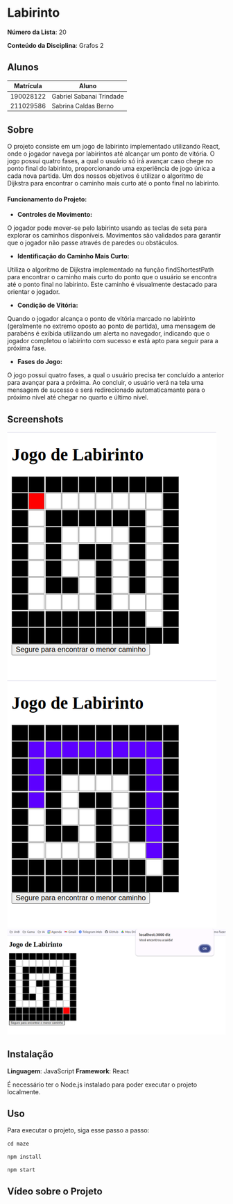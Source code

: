 # Labirinto

**Número da Lista**: 20

**Conteúdo da Disciplina**: Grafos 2

## Alunos
|Matrícula | Aluno |
| -- | -- |
| 190028122  |  Gabriel Sabanai Trindade |
| 211029586  |  Sabrina Caldas Berno |

## Sobre 
O projeto consiste em um jogo de labirinto implementado utilizando React, onde o jogador navega por labirintos até alcançar um ponto de vitória. O jogo possui quatro fases, a qual o usuário só irá avançar caso chege no ponto final do labirinto, proporcionando uma experiência de jogo única a cada nova partida. Um dos nossos objetivos é utilizar o algoritmo de Dijkstra para encontrar o caminho mais curto até o ponto final no labirinto.

#### Funcionamento do Projeto:


- **Controles de Movimento:**

O jogador pode mover-se pelo labirinto usando as teclas de seta para explorar os caminhos disponíveis. Movimentos são validados para garantir que o jogador não passe através de paredes ou obstáculos.

- **Identificação do Caminho Mais Curto:**

Utiliza o algoritmo de Dijkstra implementado na função findShortestPath para encontrar o caminho mais curto do ponto que o usuário se encontra até o ponto final no labirinto. Este caminho é visualmente destacado para orientar o jogador.

- **Condição de Vitória:**

Quando o jogador alcança o ponto de vitória marcado no labirinto (geralmente no extremo oposto ao ponto de partida), uma mensagem de parabéns é exibida utilizando um alerta no navegador, indicando que o jogador completou o labirinto com sucesso e está apto para seguir para a próxima fase.

- **Fases do Jogo:**

O jogo possui quatro fases, a qual o usuário precisa ter concluído a anterior para avançar para a próxima. Ao concluir, o usuário verá na tela uma mensagem de sucesso e será redirecionado automaticamante para o próximo nível até chegar no quarto e último nível. 


## Screenshots
![Primeiro Labirinto](image.png)
![Caminho mais curto](image-1.png)
![Sucesso](image-2.png)


## Instalação 
**Linguagem**:  JavaScript
**Framework**:  React

É necessário ter o Node.js instalado para poder executar o projeto localmente.

## Uso 
Para executar o projeto, siga esse passo a passo:

```
cd maze
```
```
npm install
```
```
npm start 
```
## Vídeo sobre o Projeto 
